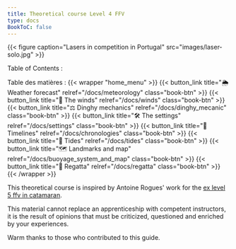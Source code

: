 ```yaml
---
title: Theoretical course Level 4 FFV
type: docs
BookToC: false
---
```


{{< figure caption="Lasers in competition in Portugal" src="images/laser-solo.jpg" >}}

Table of Contents :

Table des matières :
{{< wrapper "home_menu" >}}
    {{< button_link title="🌦 Weather forecast" relref="/docs/meteorology" class="book-btn" >}}
    {{< button_link title="💨 The winds" relref="/docs/winds" class="book-btn" >}}
    {{< button_link title="⚖️ Dinghy mechanics" relref="/docs/dinghy_mecanic" class="book-btn" >}}
    {{< button_link title="🛠 The settings" relref="/docs/settings" class="book-btn" >}}
    {{< button_link title="🔂 Timelines" relref="/docs/chronologies" class="book-btn" >}}
    {{< button_link title="🌊 Tides" relref="/docs/tides" class="book-btn" >}}
    {{< button_link title="🗺 Landmarks and map" relref="/docs/buoyage_system_and_map" class="book-btn" >}}
    {{< button_link title="🏁 Regatta" relref="/docs/regatta" class="book-btn" >}}
{{< /wrapper >}}

This theoretical course is inspired by Antoine Rogues' work for the [ex level 5 ffv in catamaran](http://glenans.arogues.org/niveau5.pdf).

This material cannot replace an apprenticeship with competent instructors, it is the result of opinions that must be criticized, questioned and enriched by your experiences.

Warm thanks to those who contributed to this guide.